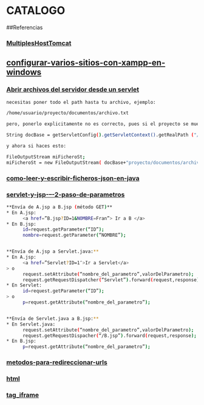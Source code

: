 CATALOGO
========



##Referencias

### [MultiplesHostTomcat](http://www.adictosaltrabajo.com/tutoriales/tutoriales.php?pagina=MultiplesHostTomcat)
## [configurar-varios-sitios-con-xampp-en-windows](http://pablo.enlapc.com/2007/08/23/configurar-varios-sitios-con-xampp-en-windows/)
### [Abrir archivos del servidor desde un servlet](http://www.forosdelweb.com/f45/abrir-archivos-del-servidor-desde-servlet-446815/)

```bash
necesitas poner todo el path hasta tu archivo, ejemplo:

/home/usuario/proyecto/documentos/archivo.txt

pero, ponerlo explicitamente no es correcto, pues si el proyecto se mueve dejaria de funcionar verdad, ok, para eso necesitas averiguar el path de tu aplicacion, eso lo haces asi:

String docBase = getServletConfig().getServletContext().getRealPath ("/");

y ahora si haces esto:

FileOutputStream miFicheroSt;
miFicheroSt = new FileOutputStream( docBase+"proyecto/documentos/archivo.txt" );
```
### [como-leer-y-escribir-ficheros-json-en-java](http://blog.openalfa.com/como-leer-y-escribir-ficheros-json-en-java)

### [servlet-y-jsp-–-2-paso-de-parametros](http://franciscovaldivia.wordpress.com/2011/10/29/servlet-y-jsp-%E2%80%93-2-paso-de-parametros/)


```bash
**Envía de A.jsp a B.jsp (método GET)**
* En A.jsp:
      <a href=”B.jsp?ID=1&NOMBRE=Fran”> Ir a B </a>
* En B.jsp:
      id=request.getParameter(“ID”);
      nombre=request.getParameter(“NOMBRE”);


**Envía de A.jsp a Servlet.java:**
* En A.jsp:
      <a href=”Servlet?ID=1″>Ir a Servlet</a>
> o
      request.setAttribute(“nombre_del_parametro”,valorDelParametro);
      request.getRequestDispatcher(“Servlet”).forward(request,response);
* En Servlet:
      id=request.getParameter(“ID”);
> o
      p=request.getAttribute(“nombre_del_parametro”);


**Envía de Servlet.java a B.jsp:**
* En Servlet.java:
      request.setAttribute(“nombre_del_parametro”,valorDelParametro);
      request.getRequestDispacher(“/B.jsp”).forward(request,response);
* En B.jsp:
      p=request.getAttribute(“nombre_del_parametro”);
```

### [metodos-para-redireccionar-urls](http://www.cristalab.com/tutoriales/metodos-para-redireccionar-urls-html-php-y-javascript-c38527l/)

### [html](http://www.uv.es/jac/guia/link1.htm)

### [tag_iframe](http://www.w3schools.com/tags/tag_iframe.asp)
